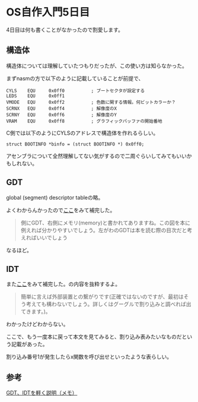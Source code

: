 # OS自作入門5日目

4日目は何も書くことがなかったので割愛します。

## 構造体

構造体については理解していたつもりだったが、この使い方は知らなかった。

まずnasmの方で以下のように記載していることが前提で、

```
CYLS	EQU		0x0ff0			; ブートセクタが設定する
LEDS	EQU		0x0ff1
VMODE	EQU		0x0ff2			; 色数に関する情報。何ビットカラーか？
SCRNX	EQU		0x0ff4			; 解像度のX
SCRNY	EQU		0x0ff6			; 解像度のY
VRAM	EQU		0x0ff8			; グラフィックバッファの開始番地
```

C側では以下のようにCYLSのアドレスで構造体を作れるらしい。

```
struct BOOTINFO *binfo = (struct BOOTINFO *) 0x0ff0;
```

アセンブラについて全然理解してない気がするので二周ぐらいしてみてもいいかもしれない。

## GDT

global (segment) descriptor tableの略。

よくわからんかったので[ここ](https://qiita.com/machine_engineer/items/90f0d085c1fef0a73b84)をみて補完した。

>側にGDT、右側にメモリ(memory)と書かれてありますね。この図を本に例えれば分かりやすいでしょう。左がわのGDTは本を読む際の目次だと考えればいいでしょう

なるほど。

## IDT

また[ここ](https://qiita.com/machine_engineer/items/90f0d085c1fef0a73b84)をみて補完した。の内容を抜粋するよ。

>簡単に言えば外部装置との繋がりです(正確ではないのですが、最初はそう考えても構わないでしょう。詳しくはグーグルで割り込みと調べれば出てきます。)。

わかったけどわからない。

ここで、もう一度本に戻って本文を見てみると、割り込み表みたいなものだという記載があった。

割り込み番号1が発生したらx関数を呼び出せといったような表らしい。

## 参考

[GDT、IDTを軽く説明（メモ）](https://qiita.com/machine_engineer/items/90f0d085c1fef0a73b84)
